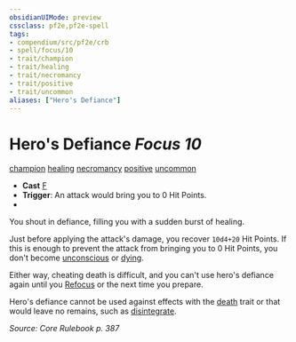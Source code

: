 ```yaml
---
obsidianUIMode: preview
cssclass: pf2e,pf2e-spell
tags:
- compendium/src/pf2e/crb
- spell/focus/10
- trait/champion
- trait/healing
- trait/necromancy
- trait/positive
- trait/uncommon
aliases: ["Hero's Defiance"]
---
```

# Hero's Defiance *Focus 10*   
[champion](Reference/Rules/Traits/champion.md "Champion Class Trait")  [healing](healing.md "Healing Effect Trait")  [necromancy](necromancy.md "Necromancy School Trait")  [positive](positive.md "Positive Energy & Element Trait")  [uncommon](uncommon.md "Uncommon Rarity Trait")  

- **Cast** [F](chapter-9-playing-the-game.md#Actions "Free Action") 
- **Trigger**: An attack would bring you to 0 Hit Points.
- 

You shout in defiance, filling you with a sudden burst of healing.

Just before applying the attack's damage, you recover `10d4+20` Hit Points. If this is enough to prevent the attack from bringing you to 0 Hit Points, you don't become [unconscious](conditions.md#Unconscious) or [dying](conditions.md#Dying).

Either way, cheating death is difficult, and you can't use hero's defiance again until you [Refocus](refocus.md) or the next time you prepare.

Hero's defiance cannot be used against effects with the [death](death.md "Death Effect Trait") trait or that would leave no remains, such as [disintegrate](disintegrate.md).

*Source: Core Rulebook p. 387*